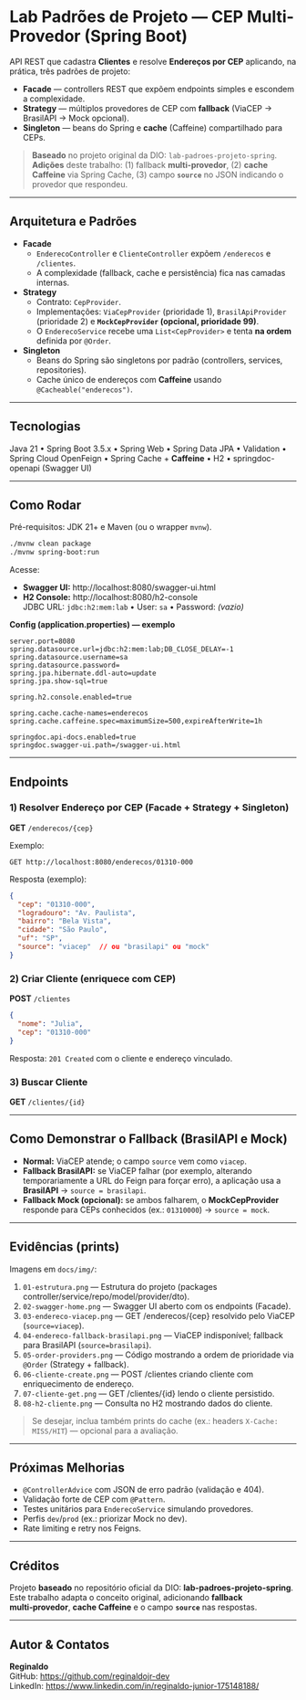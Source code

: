 # Lab Padrões de Projeto — CEP Multi-Provedor (Spring Boot)

API REST que cadastra **Clientes** e resolve **Endereços por CEP** aplicando, na prática, três padrões de projeto:

- **Facade** — controllers REST que expõem endpoints simples e escondem a complexidade.
- **Strategy** — múltiplos provedores de CEP com **fallback** (ViaCEP → BrasilAPI → Mock opcional).
- **Singleton** — beans do Spring e **cache** (Caffeine) compartilhado para CEPs.

> **Baseado** no projeto original da DIO: `lab-padroes-projeto-spring`.  
> **Adições** deste trabalho: (1) fallback **multi‑provedor**, (2) **cache Caffeine** via Spring Cache, (3) campo **`source`** no JSON indicando o provedor que respondeu.

---

## Arquitetura e Padrões

- **Facade**
  - `EnderecoController` e `ClienteController` expõem `/enderecos` e `/clientes`.
  - A complexidade (fallback, cache e persistência) fica nas camadas internas.
- **Strategy**
  - Contrato: `CepProvider`.
  - Implementações: `ViaCepProvider` (prioridade 1), `BrasilApiProvider` (prioridade 2) e **`MockCepProvider` (opcional, prioridade 99)**.
  - O `EnderecoService` recebe uma `List<CepProvider>` e tenta **na ordem** definida por `@Order`.
- **Singleton**
  - Beans do Spring são singletons por padrão (controllers, services, repositories).
  - Cache único de endereços com **Caffeine** usando `@Cacheable("enderecos")`.

---

## Tecnologias
Java 21 • Spring Boot 3.5.x • Spring Web • Spring Data JPA • Validation • Spring Cloud OpenFeign • Spring Cache + **Caffeine** • H2 • springdoc-openapi (Swagger UI)

---

## Como Rodar

Pré-requisitos: JDK 21+ e Maven (ou o wrapper `mvnw`).

```bash
./mvnw clean package
./mvnw spring-boot:run
```
Acesse:
- **Swagger UI:** http://localhost:8080/swagger-ui.html
- **H2 Console:** http://localhost:8080/h2-console  
  JDBC URL: `jdbc:h2:mem:lab` • User: `sa` • Password: *(vazio)*

**Config (application.properties) — exemplo**
```
server.port=8080
spring.datasource.url=jdbc:h2:mem:lab;DB_CLOSE_DELAY=-1
spring.datasource.username=sa
spring.datasource.password=
spring.jpa.hibernate.ddl-auto=update
spring.jpa.show-sql=true

spring.h2.console.enabled=true

spring.cache.cache-names=enderecos
spring.cache.caffeine.spec=maximumSize=500,expireAfterWrite=1h

springdoc.api-docs.enabled=true
springdoc.swagger-ui.path=/swagger-ui.html
```

---

## Endpoints

### 1) Resolver Endereço por CEP (Facade + Strategy + Singleton)
**GET** `/enderecos/{cep}`

Exemplo:
```
GET http://localhost:8080/enderecos/01310-000
```
Resposta (exemplo):
```json
{
  "cep": "01310-000",
  "logradouro": "Av. Paulista",
  "bairro": "Bela Vista",
  "cidade": "São Paulo",
  "uf": "SP",
  "source": "viacep"  // ou "brasilapi" ou "mock"
}
```

### 2) Criar Cliente (enriquece com CEP)
**POST** `/clientes`
```json
{
  "nome": "Julia",
  "cep": "01310-000"
}
```
Resposta: `201 Created` com o cliente e endereço vinculado.

### 3) Buscar Cliente
**GET** `/clientes/{id}`

---

## Como Demonstrar o Fallback (BrasilAPI e Mock)

- **Normal:** ViaCEP atende; o campo `source` vem como `viacep`.
- **Fallback BrasilAPI:** se ViaCEP falhar (por exemplo, alterando temporariamente a URL do Feign para forçar erro), a aplicação usa a **BrasilAPI** → `source = brasilapi`.
- **Fallback Mock (opcional):** se ambos falharem, o **MockCepProvider** responde para CEPs conhecidos (ex.: `01310000`) → `source = mock`.

---

## Evidências (prints)

Imagens em `docs/img/`:

1. `01-estrutura.png` — Estrutura do projeto (packages controller/service/repo/model/provider/dto).  
2. `02-swagger-home.png` — Swagger UI aberto com os endpoints (Facade).  
3. `03-endereco-viacep.png` — GET /enderecos/{cep} resolvido pelo ViaCEP (`source=viacep`).  
4. `04-endereco-fallback-brasilapi.png` — ViaCEP indisponível; fallback para BrasilAPI (`source=brasilapi`).  
5. `05-order-providers.png` — Código mostrando a ordem de prioridade via `@Order` (Strategy + fallback).  
6. `06-cliente-create.png` — POST /clientes criando cliente com enriquecimento de endereço.  
7. `07-cliente-get.png` — GET /clientes/{id} lendo o cliente persistido.  
8. `08-h2-cliente.png` — Consulta no H2 mostrando dados do cliente.

> Se desejar, inclua também prints do cache (ex.: headers `X-Cache: MISS/HIT`) — opcional para a avaliação.

---

## Próximas Melhorias
- `@ControllerAdvice` com JSON de erro padrão (validação e 404).
- Validação forte de CEP com `@Pattern`.
- Testes unitários para `EnderecoService` simulando provedores.
- Perfis `dev`/`prod` (ex.: priorizar Mock no dev).
- Rate limiting e retry nos Feigns.

---

## Créditos
Projeto **baseado** no repositório oficial da DIO: **lab-padroes-projeto-spring**.  
Este trabalho adapta o conceito original, adicionando **fallback multi‑provedor**, **cache Caffeine** e o campo **`source`** nas respostas.

---

## Autor & Contatos

**Reginaldo**  
GitHub: https://github.com/reginaldojr-dev  
LinkedIn: https://www.linkedin.com/in/reginaldo-junior-175148188/
